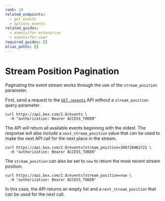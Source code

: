 ```yaml
---
rank: 10
related_endpoints:
  - get_events
  - options_events
related_guides:
  - events/for-enterprise
  - events/for-user
required_guides: []
alias_paths: []
---
```


# Stream Position Pagination

Paginating the event stream works through the use of the `stream_position`
parameter.

First, send a request to the [`GET /events`](e://get_events) API without a
`stream_position` query parameter.

```curl
curl https://api.box.com/2.0/events \
  -H "authorization: Bearer ACCESS_TOKEN"
```

The API will return all available events beginning with the oldest. The response
will also include a `next_stream_position` value that can be used to make the
next API call for the next place in the stream.

```curl
curl https://api.box.com/2.0/events?stream_position=388720462721 \
  -H "authorization: Bearer ACCESS_TOKEN"
```

The `stream_position` can also be set to `now` to return the most recent stream
position.

```curl
curl https://api.box.com/2.0/events?stream_position=now \
  -H "authorization: Bearer ACCESS_TOKEN"
```

In this case, the API returns an empty list and a `next_stream_position` that
can be used for the next call.

